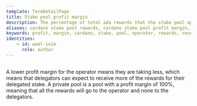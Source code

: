 ```yaml
---
template: TermDetailPage
title: Stake pool profit margin
description: The percentage of total ada rewards that the stake pool operator takes before sharing the rest of the rewards between all the delegators to the pool.
aliases: cardano stake pool rewards, cardano stake pool profit margin, cardano stake pool revenue
keywords: profit, margin, cardano, stake, pool, operator, rewards, revenue
identities: 
    - id: wael-ivie
      role: author
---
```

##

A lower profit margin for the operator means they are taking less, which means that delegators can expect to receive more of the rewards for their delegated stake. A private pool is a pool with a profit margin of 100%, meaning that all the rewards will go to the operator and none to the delegators.